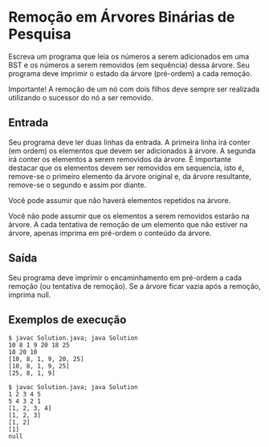 # Remoção em Árvores Binárias de Pesquisa

Escreva um programa que leia os números a serem adicionados em uma BST e os números a serem removidos (em sequência) dessa árvore. Seu programa deve imprimir o estado da árvore (pré-ordem) a cada remoção.

Importante! A remoção de um nó com dois filhos deve sempre ser realizada utilizando o sucessor do nó a ser removido.

## Entrada

Seu programa deve ler duas linhas da entrada. A primeira linha irá conter (em ordem) os elementos que devem ser adicionados à árvore. A segunda irá conter os elementos a serem removidos da árvore. É importante destacar que os elementos devem ser removidos em sequencia, isto é, remove-se o primeiro elemento da árvore original e, da árvore resultante, remove-se o segundo e assim por diante.

Você pode assumir que não haverá elementos repetidos na árvore.

Você não pode assumir que os elementos a serem removidos estarão na árvore. A cada tentativa de remoção de um elemento que não estiver na árvore, apenas imprima em pré-ordem o conteúdo da árvore.

## Saída

Seu programa deve imprimir o encaminhamento em pré-ordem a cada remoção (ou tentativa de remoção). Se a árvore ficar vazia após a remoção, imprima null.

## Exemplos de execução
	
	$ javac Solution.java; java Solution
	10 8 1 9 20 18 25
	18 20 10
	[10, 8, 1, 9, 20, 25]
	[10, 8, 1, 9, 25]
	[25, 8, 1, 9]
	
	$ javac Solution.java; java Solution
	1 2 3 4 5
	5 4 3 2 1
	[1, 2, 3, 4]
	[1, 2, 3]
	[1, 2]
	[1]
	null